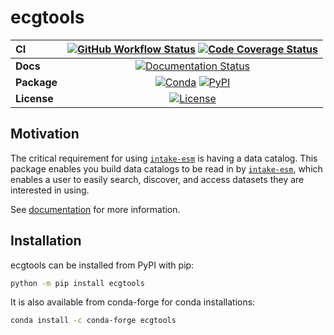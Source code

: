 # ecgtools

| CI          | [![GitHub Workflow Status][github-ci-badge]][github-ci-link] [![Code Coverage Status][codecov-badge]][codecov-link] |
| :---------- | :-----------------------------------------------------------------------------------------------------------------: |
| **Docs**    |                                   [![Documentation Status][rtd-badge]][rtd-link]                                    |
| **Package** |                        [![Conda][conda-badge]][conda-link] [![PyPI][pypi-badge]][pypi-link]                         |
| **License** |                                       [![License][license-badge]][repo-link]                                        |

## Motivation

The critical requirement for using [`intake-esm`](https://github.com/intake/intake-esm) is having a data catalog. This package enables you build data catalogs to be read in by [`intake-esm`](https://github.com/intake/intake-esm), which enables a user to easily search, discover, and access datasets they are interested in using.

See [documentation](https://ecgtools.readthedocs.io) for more information.

## Installation

ecgtools can be installed from PyPI with pip:

```bash
python -m pip install ecgtools
```

It is also available from conda-forge for conda installations:

```bash
conda install -c conda-forge ecgtools
```

[github-ci-badge]: https://img.shields.io/github/workflow/status/NCAR/ecgtools/CI?label=CI&logo=github&style=for-the-badge
[github-ci-link]: https://github.com/NCAR/ecgtools/actions?query=workflow%3ACI
[codecov-badge]: https://img.shields.io/codecov/c/github/NCAR/ecgtools.svg?logo=codecov&style=for-the-badge
[codecov-link]: https://codecov.io/gh/NCAR/ecgtools
[rtd-badge]: https://img.shields.io/readthedocs/ecgtools/latest.svg?style=for-the-badge
[rtd-link]: https://ecgtools.readthedocs.io/en/latest/?badge=latest
[pypi-badge]: https://img.shields.io/pypi/v/ecgtools?logo=pypi&style=for-the-badge
[pypi-link]: https://pypi.org/project/ecgtools
[conda-badge]: https://img.shields.io/conda/vn/conda-forge/ecgtools?logo=anaconda&style=for-the-badge
[conda-link]: https://anaconda.org/conda-forge/ecgtools
[license-badge]: https://img.shields.io/github/license/NCAR/ecgtools?style=for-the-badge
[repo-link]: https://github.com/NCAR/ecgtools
